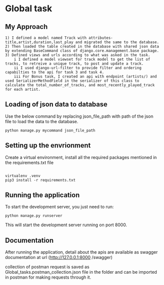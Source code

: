 # Global task

## My Approach

~~~
1) I defined a model named Track with attributes- title,artist,duration,last_play and migrated the same to the database.
2) Then loaded the table created in the database with shared json data by extending BaseCommand class of django.core.management.base package.
3) Defined views and urls according to what was asked in the task. 
    i I defined a model viewset for track model to get the list of tracks, to retreive a unique track, to post and update a track.
    ii I used django-url-filter to provide filter and ordering capabilties to the api for task 3 and task 4.
    iii For Bonus task, I created an api with endpoint (artists/) and used SerializerMethodField in the serializer of this class to calculate the total_number_of_tracks, and most_recently_played_track for each artist.
~~~
## Loading of json data to database
Use the below command by replacing json_file_path with path of the json file to load the data to the database.

 ```
 python manage.py mycommand json_file_path

 ```


## Setting up the envrionment
Create a virtual environment, install all the required packages mentioned in the requirements.txt file

```

virtualenv .venv
pip3 install -r requirements.txt

```

## Running the application


To start the development server, you just need to run: 

```
python manage.py runserver

```

This will start the development server running on port 8000. 


## Documentation
After running the application, detail about the apis are available as swagger documentation at url (http://127.0.0.1:8000
/swagger)

collection of postman request is saved as Global_tasks.postman_collection.json file in the folder and can be imported in postman for making requests through it. 

  
